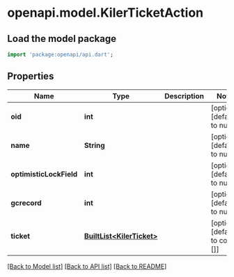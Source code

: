 # openapi.model.KilerTicketAction

## Load the model package
```dart
import 'package:openapi/api.dart';
```

## Properties
Name | Type | Description | Notes
------------ | ------------- | ------------- | -------------
**oid** | **int** |  | [optional] [default to null]
**name** | **String** |  | [optional] [default to null]
**optimisticLockField** | **int** |  | [optional] [default to null]
**gcrecord** | **int** |  | [optional] [default to null]
**ticket** | [**BuiltList&lt;KilerTicket&gt;**](KilerTicket.md) |  | [optional] [default to const []]

[[Back to Model list]](../README.md#documentation-for-models) [[Back to API list]](../README.md#documentation-for-api-endpoints) [[Back to README]](../README.md)


